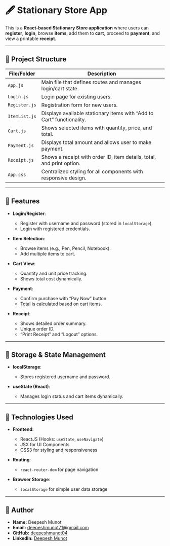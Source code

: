 # 🖋️ Stationary Store App

This is a **React-based Stationary Store application** where users can **register**, **login**, browse **items**, add them to **cart**, proceed to **payment**, and view a printable **receipt**.

---

## 📂 Project Structure

| File/Folder    | Description                                                           |
| -------------- | --------------------------------------------------------------------- |
| `App.js`       | Main file that defines routes and manages login/cart state.           |
| `Login.js`    | Login page for existing users.                                        |
| `Register.js` | Registration form for new users.                                      |
| `ItemList.js` | Displays available stationary items with “Add to Cart” functionality. |
| `Cart.js`     | Shows selected items with quantity, price, and total.                 |
| `Payment.js`  | Displays total amount and allows user to make payment.                |
| `Receipt.js`  | Shows a receipt with order ID, item details, total, and print option. |
| `App.css`      | Centralized styling for all components with responsive design.        |

---

## 🔐 Features

* **Login/Register**:

  * Register with username and password (stored in `localStorage`).
  * Login with registered credentials.

* **Item Selection**:

  * Browse items (e.g., Pen, Pencil, Notebook).
  * Add multiple items to cart.

* **Cart View**:

  * Quantity and unit price tracking.
  * Shows total cost dynamically.

* **Payment**:

  * Confirm purchase with “Pay Now” button.
  * Total is calculated based on cart items.

* **Receipt**:

  * Shows detailed order summary.
  * Unique order ID.
  * “Print Receipt” and “Logout” options.
---

## 💾 Storage & State Management

* **localStorage**:

  * Stores registered username and password.
* **useState (React)**:

  * Manages login status and cart items dynamically.

---

## 🧪 Technologies Used

* **Frontend**:

  * ReactJS (Hooks: `useState`, `useNavigate`)
  * JSX for UI Components
  * CSS3 for styling and responsiveness

* **Routing**:

  * `react-router-dom` for page navigation

* **Browser Storage**:

  * `localStorage` for simple user data storage

---

## 👤 Author

* **Name:** Deepesh Munot
* **Email:** [deepeshmunot71@gmail.com](mailto:deepeshmunot71@gmail.com)
* **GitHub:** [deepeshmunot04](https://github.com/deepeshmunot04)
* **LinkedIn:** [Deepesh Munot](https://www.linkedin.com/in/deepesh-munot)
